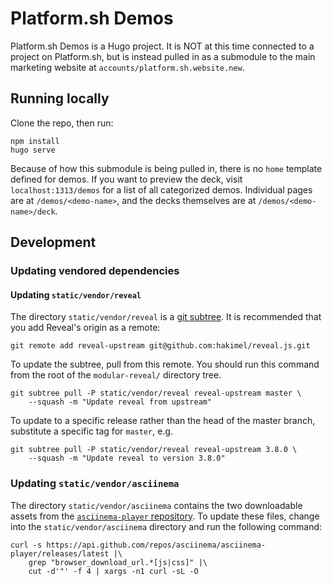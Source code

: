
# Platform.sh Demos

Platform.sh Demos is a Hugo project. It is NOT at this time connected to a project on Platform.sh, but is instead pulled in as a submodule to the main marketing website at `accounts/platform.sh.website.new`.

## Running locally

Clone the repo, then run:

```
npm install
hugo serve
```

Because of how this submodule is being pulled in, there is no `home` template defined for demos. If you want to preview the deck, visit `localhost:1313/demos` for a list of all categorized demos. Individual pages are at `/demos/<demo-name>`, and the decks themselves are at `/demos/<demo-name>/deck`.

## Development

### Updating vendored dependencies

#### Updating `static/vendor/reveal`

The directory `static/vendor/reveal` is a [git subtree](https://manpages.debian.org/testing/git-man/git-subtree.1.en.html). It is recommended that you add Reveal's origin as a remote:

```
git remote add reveal-upstream git@github.com:hakimel/reveal.js.git
```

To update the subtree, pull from this remote. You should run this command from the root of the `modular-reveal/` directory tree.

```
git subtree pull -P static/vendor/reveal reveal-upstream master \
    --squash -m "Update reveal from upstream"
```

To update to a specific release rather than the head of the master branch, substitute a specific tag for `master`, e.g.

```
git subtree pull -P static/vendor/reveal reveal-upstream 3.8.0 \
    --squash -m "Update reveal to version 3.8.0"
```

### Updating `static/vendor/asciinema`

The directory `static/vendor/asciinema` contains the two downloadable assets from the
[`asciinema-player` repository](https://github.com/asciinema/asciinema-player). To update
these files, change into the `static/vendor/asciinema` directory and run the
following command:

```
curl -s https://api.github.com/repos/asciinema/asciinema-player/releases/latest |\
    grep "browser_download_url.*[js|css]" |\
    cut -d'"' -f 4 | xargs -n1 curl -sL -O
```
